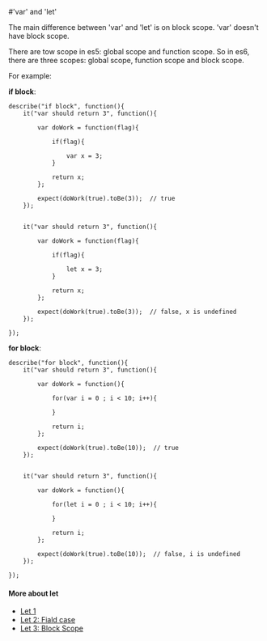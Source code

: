 #'var' and 'let'

The main difference between 'var' and 'let' is on block scope.
'var' doesn't have block scope. 

There are tow scope in es5: global scope and function scope.
So in es6, there are three scopes: global scope, function scope and block scope.

For example: 

**if block**: 
```
describe("if block", function(){
	it("var should return 3", function(){
		
		var doWork = function(flag){
			
			if(flag){
			
				var x = 3;
			}
			
			return x;
		};
		
		expect(doWork(true).toBe(3));  // true
	});
	

	it("var should return 3", function(){
		
		var doWork = function(flag){
			
			if(flag){
			
				let x = 3;
			}
			
			return x;
		};
		
		expect(doWork(true).toBe(3));  // false, x is undefined
	});	

});
```

**for block**:
```
describe("for block", function(){
	it("var should return 3", function(){
		
		var doWork = function(){
			
			for(var i = 0 ; i < 10; i++){
				
			}
			
			return i;
		};
		
		expect(doWork(true).toBe(10));  // true
	});
	

	it("var should return 3", function(){
		
		var doWork = function(){

			for(let i = 0 ; i < 10; i++){
				
			}
			
			return i;
		};
		
		expect(doWork(true).toBe(10));  // false, i is undefined
	});	

});
```

#### More about let

* [Let 1](http://www.cnblogs.com/Answer1215/p/4109464.html)
* [Let 2: Fiald case](http://www.cnblogs.com/Answer1215/p/4109489.html)
* [Let 3: Block Scope](http://www.cnblogs.com/Answer1215/p/4109521.html)
